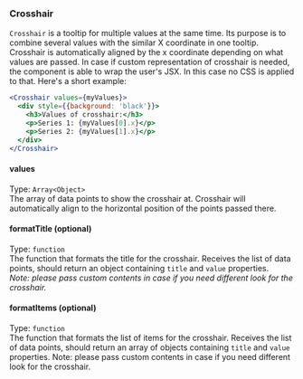 ### Crosshair

`Crosshair` is a tooltip for multiple values at the same time. Its purpose is to combine several values with the similar X coordinate in one tooltip. Crosshair is automatically aligned by the x coordinate depending on what values are passed.
In case if custom representation of crosshair is needed, the component is able to wrap the user's JSX. In this case no CSS is applied to that. Here's a short example:

```jsx
<Crosshair values={myValues}>
  <div style={{background: 'black'}}>
    <h3>Values of crosshair:</h3>
    <p>Series 1: {myValues[0].x}</p>
    <p>Series 2: {myValues[1].x}</p>
  </div>
</Crosshair>
```

#### values
Type: `Array<Object>`  
The array of data points to show the crosshair at. Crosshair will automatically align to the horizontal position of the points passed there.

#### formatTitle (optional)
Type: `function`  
The function that formats the title for the crosshair. Receives the list of data points, should return an object containing `title` and `value` properties.  
_Note: please pass custom contents in case if you need different look for the crosshair._

#### formatItems (optional)
Type: `function`  
The function that formats the list of items for the crosshair. Receives the list of data points, should return an array of objects containing `title` and `value` properties.
Note: please pass custom contents in case if you need different look for the crosshair.

